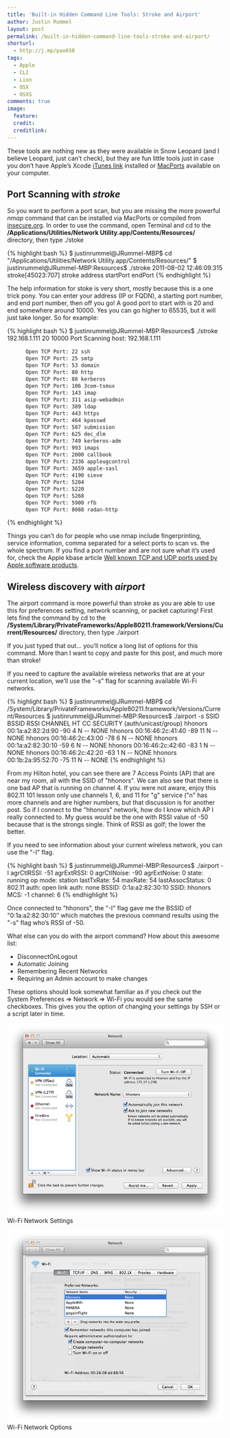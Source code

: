 ```yaml
---
title: 'Built-in Hidden Command Line Tools: Stroke and Airport'
author: Justin Rummel
layout: post
permalink: /built-in-hidden-command-line-tools-stroke-and-airport/
shorturl:
  - http://j.mp/pao6S0
tags: 
  - Apple
  - CLI
  - Lion
  - OSX
  - OSXS
comments: true
image:
  feature:
  credit:
  creditlink:
---
```

These tools are nothing new as they were available in Snow Leopard (and I believe Leopard, just can’t check), but they are fun little tools just in case you don’t have Apple’s Xcode [iTunes link][xCode] installed or [MacPorts][macPorts] available on your computer.

[xCode]: http://itunes.apple.com/us/app/xcode/id448457090?mt=12
[macPorts]: http://www.macports.org/install.php

Port Scanning with *stroke*
---
So you want to perform a port scan, but you are missing the more powerful *nmap* command that can be installed via MacPorts or compiled from [insecure.org][insecure]. In order to use the command, open Terminal and cd to the **/Applications/Utilities/Network Utility.app/Contents/Resources/** directory, then type ./stoke

[insecure]: http://nmap.org/download.html#source

{% highlight bash %}
$ justinrummel@JRummel-MBP$ cd "/Applications/Utilities/Network Utility.app/Contents/Resources/"
$ justinrummel@JRummel-MBP:Resources$ ./stroke
2011-08-02 12:46:09.315 stroke[45023:707] stroke address startPort endPort
{% endhighlight %}

The help information for stoke is very short, mostly because this is a one trick pony. You can enter your address (IP or FQDN), a starting port number, and end port number, then off you go! A good port to start with is 20 and end somewhere around 10000. Yes you can go higher to 65535, but it will just take longer. So for example:

{% highlight bash %}
$ justinrummel@JRummel-MBP:Resources$ ./stroke 192.168.1.111 20 10000
Port Scanning host: 192.168.1.111

          Open TCP Port: 22 ssh
          Open TCP Port: 25 smtp
          Open TCP Port: 53 domain
          Open TCP Port: 80 http
          Open TCP Port: 88 kerberos
          Open TCP Port: 106 3com-tsmux
          Open TCP Port: 143 imap
          Open TCP Port: 311 asip-webadmin
          Open TCP Port: 389 ldap
          Open TCP Port: 443 https
          Open TCP Port: 464 kpasswd
          Open TCP Port: 587 submission
          Open TCP Port: 625 dec_dlm
          Open TCP Port: 749 kerberos-adm
          Open TCP Port: 993 imaps
          Open TCP Port: 2000 callbook
          Open TCP Port: 2336 appleugcontrol
          Open TCP Port: 3659 apple-sasl
          Open TCP Port: 4190 sieve
          Open TCP Port: 5204
          Open TCP Port: 5220
          Open TCP Port: 5268
          Open TCP Port: 5900 rfb
          Open TCP Port: 8088 radan-http
{% endhighlight %}

Things you can’t do for people who use nmap include fingerprinting, service information, comma separated for a select ports to scan vs. the whole spectrum. If you find a port number and are not sure what it’s used for, check the Apple kbase article [Well known TCP and UDP ports used by Apple software products][tcpUDP].

[tcpUDP]: http://support.apple.com/kb/ts1629

Wireless discovery with *airport*
---
The airport command is more powerful than stroke as you are able to use this for preferences setting, network scanning, or packet capturing! First lets find the command by cd to the **/System/Library/PrivateFrameworks/Apple80211.framework/Versions/Current/Resources/** directory, then type ./airport

If you just typed that out... you’ll notice a long list of options for this command. More than I want to copy and paste for this post, and much more than stroke!

If you need to capture the available wireless networks that are at your current location, we’ll use the "-s" flag for scanning available Wi-Fi networks.

{% highlight bash %}
$ justinrummel@JRummel-MBP$ cd /System/Library/PrivateFrameworks/Apple80211.framework/Versions/Current/Resources
$ justinrummel@JRummel-MBP:Resources$ ./airport -s
		SSID    BSSID             RSSI  CHANNEL HT CC SECURITY (auth/unicast/group)
		hhonors 00:1a:a2:82:2d:90 -90 	4 		N  -- NONE
		hhonors 00:16:46:2c:41:40 -89 	11 		N  -- NONE
		hhonors 00:16:46:2c:43:00 -78 	6 		N  -- NONE
		hhonors 00:1a:a2:82:30:10 -59 	6 		N  -- NONE
		hhonors 00:16:46:2c:42:60 -83 	1 		N  -- NONE
		hhonors 00:16:46:2c:42:20 -63 	1 		N  -- NONE
		hhonors 00:1b:2a:95:52:70 -75 	11 		N  -- NONE
{% endhighlight %}

From my Hilton hotel, you can see there are 7 Access Points (AP) that are near my room, all with the SSID of "hhonors". We can also see that there is one bad AP that is running on channel 4. If you were not aware, enjoy this 802.11 101 lesson only use channels 1, 6, and 11 for "g" service ("n" has more channels and are higher numbers, but that discussion is for another post. So if I connect to the "hhonors" network, how do I know which AP I really connected to. My guess would be the one with RSSI value of -50 because that is the strongs single. Think of RSSI as golf; the lower the better.

If you need to see information about your current wireless network, you can use the "-I" flag.

{% highlight bash %}
$ justinrummel@JRummel-MBP:Resources$ ./airport -I
          agrCtlRSSI: -51
          agrExtRSSI: 0
         agrCtlNoise: -90
         agrExtNoise: 0
               state: running
             op mode: station
          lastTxRate: 54
             maxRate: 54
     lastAssocStatus: 0
         802.11 auth: open
           link auth: none
               BSSID: 0:1a:a2:82:30:10
                SSID: hhonors
                 MCS: -1
             channel: 6
{% endhighlight %}

Once connected to "hhonors", the "-I" flag gave me the BSSID of "0:1a:a2:82:30:10″ which matches the previous command results using the "-s" flag who’s RSSI of -50.

What else can you do with the airport command? How about this awesome list:

*   DisconnectOnLogout
*   Automatic Joining
*   Remembering Recent Networks
*   Requiring an Admin account to make changes

These options should look somewhat familiar as if you check out the System Preferences => Network => Wi-Fi you would see the same checkboxes. This gives you the option of changing your settings by SSH or a script later in time.

![Settings][Settings]
Wi-Fi Network Settings

![Options][Options]
Wi-Fi Network Options

[Settings]: /images/2011/08/Wi-Fi1.png
[Options]: /images/2011/08/Wi-Fi2.png